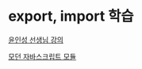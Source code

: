 # export, import 학습

[윤인성 선생님 강의](https://www.youtube.com/watch?v=ohvckEuyZ_s)

[모던 자바스크립트 모듈](https://ko.javascript.info/modules)

